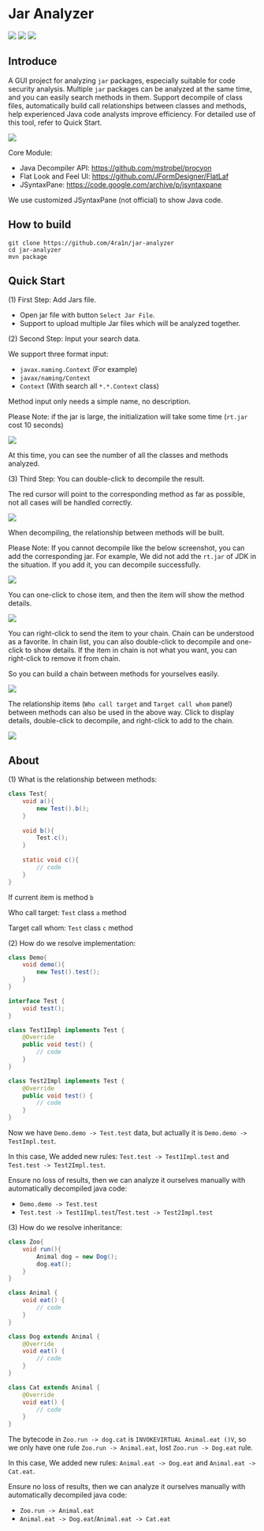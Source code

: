 # Jar Analyzer
![](https://img.shields.io/badge/build-passing-brightgreen)
![](https://img.shields.io/badge/build-JDK%208-orange)
![](https://img.shields.io/github/v/release/4ra1n/jar-analyzer)

## Introduce

A GUI project for analyzing `jar` packages, especially suitable for code security analysis.
Multiple `jar` packages can be analyzed at the same time, and you can easily search methods in them.
Support decompile of class files, automatically build call relationships between classes and methods, 
help experienced Java code analysts improve efficiency.
For detailed use of this tool, refer to Quick Start.

![](img/000.png)

Core Module:
- Java Decompiler API: https://github.com/mstrobel/procyon
- Flat Look and Feel UI: https://github.com/JFormDesigner/FlatLaf
- JSyntaxPane: https://code.google.com/archive/p/jsyntaxpane

We use customized JSyntaxPane (not official) to show Java code.

## How to build

```shell
git clone https://github.com/4ra1n/jar-analyzer
cd jar-analyzer
mvn package
```

## Quick Start

(1) First Step: Add Jars file.
- Open jar file with button `Select Jar File`.
- Support to upload multiple Jar files which will be analyzed together.

(2) Second Step: Input your search data.

We support three format input:
- `javax.naming.Context` (For example)
- `javax/naming/Context`
- `Context` (With search all `*.*.Context` class)

Method input only needs a simple name, no description.

Please Note: if the jar is large, the initialization will take some time (`rt.jar` cost 10 seconds)

![](img/002.png)

At this time, you can see the number of all the classes and methods analyzed.

(3) Third Step: You can double-click to decompile the result.

The red cursor will point to the corresponding method as far as possible, not all cases will be handled correctly.

![](img/003.png)

When decompiling, the relationship between methods will be built.

Please Note: If you cannot decompile like the below screenshot, you can add the corresponding jar. 
For example, We did not add the `rt.jar` of JDK in the situation. If you add it, you can decompile successfully.

![](img/006.png)

You can one-click to chose item, and then the item will show the method details.

![](img/004.png)

You can right-click to send the item to your chain. Chain can be understood as a favorite.
In chain list, you can also double-click to decompile and one-click to show details.
If the item in chain is not what you want, you can right-click to remove it from chain.

So you can build a chain between methods for yourselves easily.

![](img/005.png)

The relationship items (`Who call target` and `Target call whom` panel) between methods can also be used in the above way.
Click to display details, double-click to decompile, and right-click to add to the chain.

![](img/007.png)

## About

(1) What is the relationship between methods:

```java
class Test{
    void a(){
        new Test().b();
    }
    
    void b(){
        Test.c();
    }
    
    static void c(){
        // code
    }
}
```

If current item is method `b`

Who call target: `Test` class `a` method

Target call whom: `Test` class `c` method

(2) How do we resolve implementation:

```java
class Demo{
    void demo(){
        new Test().test();
    }
}

interface Test {
    void test();
}

class Test1Impl implements Test {
    @Override
    public void test() {
        // code
    }
}

class Test2Impl implements Test {
    @Override
    public void test() {
        // code
    }
}
```

Now we have `Demo.demo -> Test.test` data, but actually it is `Demo.demo -> TestImpl.test`. 

In this case, We added new rules: `Test.test -> Test1Impl.test` and `Test.test -> Test2Impl.test`.

Ensure no loss of results, then we can analyze it ourselves manually with automatically decompiled java code:
- `Demo.demo -> Test.test`
- `Test.test -> Test1Impl.test`/`Test.test -> Test2Impl.test`

(3) How do we resolve inheritance:

```java
class Zoo{
    void run(){
        Animal dog = new Dog();
        dog.eat();
    }
}

class Animal {
    void eat() {
        // code
    }
}

class Dog extends Animal {
    @Override
    void eat() {
        // code
    }
}

class Cat extends Animal {
    @Override
    void eat() {
        // code
    }
}
```

The bytecode in `Zoo.run -> dog.cat` is `INVOKEVIRTUAL Animal.eat ()V`, so we only have one rule `Zoo.run -> Animal.eat`, lost `Zoo.run -> Dog.eat` rule.

In this case, We added new rules: `Animal.eat -> Dog.eat` and `Animal.eat -> Cat.eat`.

Ensure no loss of results, then we can analyze it ourselves manually with automatically decompiled java code:
- `Zoo.run -> Animal.eat`
- `Animal.eat -> Dog.eat`/`Animal.eat -> Cat.eat`
